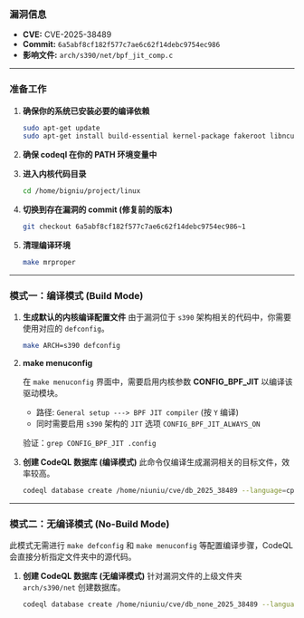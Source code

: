 ### **漏洞信息**

*   **CVE:** CVE-2025-38489
*   **Commit:** `6a5abf8cf182f577c7ae6c62f14debc9754ec986`
*   **影响文件:** `arch/s390/net/bpf_jit_comp.c`

---

### **准备工作**

1.  **确保你的系统已安装必要的编译依赖**

    ```bash
    sudo apt-get update
    sudo apt-get install build-essential kernel-package fakeroot libncurses5-dev libssl-dev ccache flex bison libelf-dev clang llvm
    ```

2.  **确保 codeql 在你的 PATH 环境变量中**

3.  **进入内核代码目录**

    ```bash
    cd /home/bigniu/project/linux
    ```

4.  **切换到存在漏洞的 commit (修复前的版本)**

    ```bash
    git checkout 6a5abf8cf182f577c7ae6c62f14debc9754ec986~1
    ```

5.  **清理编译环境**

    ```bash
    make mrproper
    ```

---

### **模式一：编译模式 (Build Mode)**

1.  **生成默认的内核编译配置文件**
    由于漏洞位于 `s390` 架构相关的代码中，你需要使用对应的 `defconfig`。

    ```bash
    make ARCH=s390 defconfig
    ```

2.  **make menuconfig**

    在 `make menuconfig` 界面中，需要启用内核参数 **CONFIG\_BPF\_JIT** 以编译该驱动模块。
    *   路径: `General setup ---> BPF JIT compiler` (按 `Y` 编译)
    *   同时需要启用 `s390` 架构的 `JIT` 选项 `CONFIG_BPF_JIT_ALWAYS_ON`

    验证：`grep CONFIG_BPF_JIT .config`

3.  **创建 CodeQL 数据库 (编译模式)**
    此命令仅编译生成漏洞相关的目标文件，效率较高。

    ```bash
    codeql database create /home/niuniu/cve/db_2025_38489 --language=cpp --command="make ARCH=s390 CC=clang-15 LLVM=1 arch/s390/net/bpf_jit_comp.o"
    ```

---

### **模式二：无编译模式 (No-Build Mode)**

此模式无需进行 `make defconfig` 和 `make menuconfig` 等配置编译步骤，CodeQL 会直接分析指定文件夹中的源代码。

1.  **创建 CodeQL 数据库 (无编译模式)**
    针对漏洞文件的上级文件夹 `arch/s390/net` 创建数据库。

    ```bash
    codeql database create /home/niuniu/cve/db_none_2025_38489 --language=cpp --source-root=/home/niuniu/linux/arch/s390/net --build-mode=none
    ```